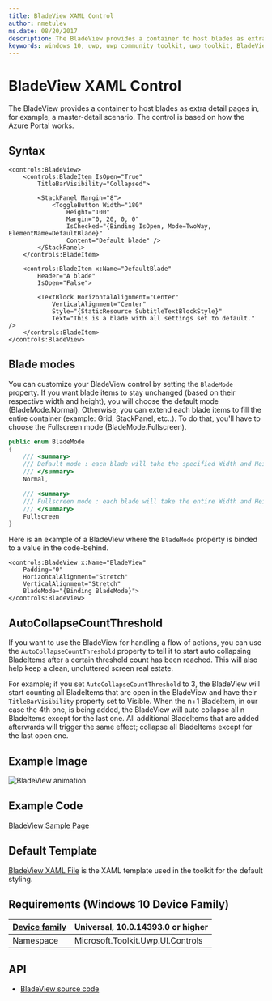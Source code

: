 ```yaml
---
title: BladeView XAML Control
author: nmetulev
ms.date: 08/20/2017
description: The BladeView provides a container to host blades as extra detail pages in, for example, a master-detail scenario.
keywords: windows 10, uwp, uwp community toolkit, uwp toolkit, BladeView, XAML Control, xaml
---
```


# BladeView XAML Control 

The BladeView provides a container to host blades as extra detail pages in, for example, a master-detail scenario. The control is based on how the Azure Portal works. 

## Syntax

```xaml
<controls:BladeView>
    <controls:BladeItem IsOpen="True"
        TitleBarVisibility="Collapsed">

        <StackPanel Margin="8">
            <ToggleButton Width="180"
                Height="100"
                Margin="0, 20, 0, 0"
                IsChecked="{Binding IsOpen, Mode=TwoWay, ElementName=DefaultBlade}"
                Content="Default blade" />
        </StackPanel>
    </controls:BladeItem>

    <controls:BladeItem x:Name="DefaultBlade" 
        Header="A blade"
        IsOpen="False">

        <TextBlock HorizontalAlignment="Center"
            VerticalAlignment="Center"
            Style="{StaticResource SubtitleTextBlockStyle}"
            Text="This is a blade with all settings set to default." />
    </controls:BladeItem>
</controls:BladeView>
```

## Blade modes

You can customize your BladeView control by setting the `BladeMode` property.
If you want blade items to stay unchanged (based on their respective width and height), you will choose the default mode (BladeMode.Normal).
Otherwise, you can extend each blade items to fill the entire container (example: Grid, StackPanel, etc..). To do that, you'll have to choose the Fullscreen mode (BladeMode.Fullscreen).

```csharp
public enum BladeMode
{
    /// <summary>
    /// Default mode : each blade will take the specified Width and Height
    /// </summary>
    Normal,

    /// <summary>
    /// Fullscreen mode : each blade will take the entire Width and Height of the UI control container (cf <see cref="BladeView"/>)
    /// </summary>
    Fullscreen
}
```

Here is an example of a BladeView where the `BladeMode` property is binded to a value in the code-behind.

```xaml
<controls:BladeView x:Name="BladeView"
    Padding="0"
    HorizontalAlignment="Stretch"
    VerticalAlignment="Stretch"
    BladeMode="{Binding BladeMode}">
</controls:BladeView>
```

## AutoCollapseCountThreshold

If you want to use the BladeView for handling a flow of actions, you can use the `AutoCollapseCountThreshold` property to tell it to start auto collapsing BladeItems after a certain threshold count has been reached. This will also help keep a clean, uncluttered screen real estate.

For example; if you set `AutoCollapseCountThreshold` to 3, the BladeView will start counting all BladeItems that are open in the BladeView and have their `TitleBarVisibility` property set to Visible. When the n+1 BladeItem, in our case the 4th one, is being added, the BladeView will auto collapse all n BladeItems except for the last one. All additional BladeItems that are added afterwards will trigger the same effect; collapse all BladeItems except for the last open one.

## Example Image

![BladeView animation](../resources/images/Controls-BladeView.gif "BladeView")

## Example Code

[BladeView Sample Page](https://github.com/Microsoft/UWPCommunityToolkit/tree/master/Microsoft.Toolkit.Uwp.SampleApp/SamplePages/BladeView)

## Default Template 

[BladeView XAML File](https://github.com/Microsoft/UWPCommunityToolkit/blob/master/Microsoft.Toolkit.Uwp.UI.Controls/BladeView/BladeView.xaml) is the XAML template used in the toolkit for the default styling.

## Requirements (Windows 10 Device Family)

| [Device family](http://go.microsoft.com/fwlink/p/?LinkID=526370) | Universal, 10.0.14393.0 or higher |
| --- | --- |
| Namespace | Microsoft.Toolkit.Uwp.UI.Controls |

## API

* [BladeView source code](https://github.com/Microsoft/UWPCommunityToolkit/tree/master/Microsoft.Toolkit.Uwp.UI.Controls/BladeView)

